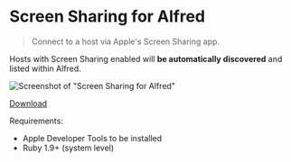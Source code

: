 # Screen Sharing for Alfred

> Connect to a host via Apple's Screen Sharing app.

Hosts with Screen Sharing enabled will **be automatically discovered** and listed within Alfred.

![Screenshot of "Screen Sharing for Alfred"](screenshot.png)

[Download](Screen%20Sharing.alfredworkflow?raw=true)

Requirements:
* Apple Developer Tools to be installed
* Ruby 1.9+ (system level)